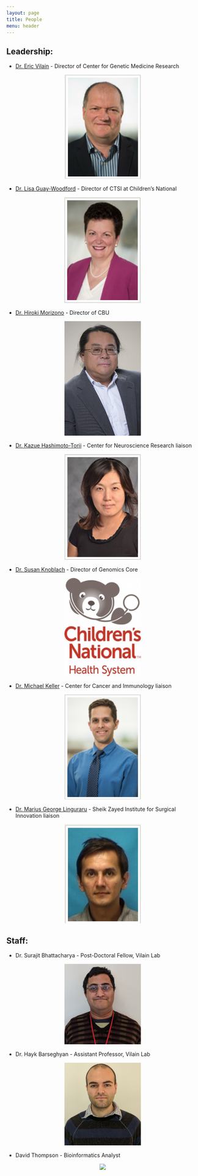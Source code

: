 ```yaml
---
layout: page
title: People
menu: header
---
```


## **Leadership:**

* [Dr. Eric Vilain](https://childrensnational.org/research-and-education/about-cri/faculty-and-leadership-directory/vilian-eric) - Director of Center for Genetic Medicine Research 
<p align="center">
  <img src="images/eric.png " width="200"/>
</p>

* [Dr. Lisa Guay-Woodford](https://childrensnational.org/research-and-education/about-cri/faculty-and-leadership-directory/lisa-guaywoodford) - Director of CTSI at Children’s National
<p align="center">
  <img src="images/lisa.png " width="200"/>
</p>

* [Dr. Hiroki Morizono](https://childrensnational.org/research-and-education/about-cri/faculty-and-leadership-directory/hiroki-morizono) - Director of CBU
<p align="center">
  <img src="images/hiroki.jpg " width="200"/>
</p>

* [Dr. Kazue Hashimoto-Torii](https://childrensnational.org/research-and-education/about-cri/faculty-and-leadership-directory/kazue-hashimototorii) - Center for Neuroscience Research liaison
<p align="center">
  <img src="images/kazue.png " width="200"/>
</p>

* [Dr. Susan Knoblach](https://profiles.ctsicn.org/display/50279?_ga=2.46145506.453476329.1529939006-1530847367.1518640717) - Director of Genomics Core
<p align="center">
  <img src="images/ChildrensNational.jpg " width="200"/>
</p>

* [Dr. Michael Keller](https://childrensnational.org/choose-childrens/find-a-provider/michael-keller) - Center for Cancer and Immunology liaison
<p align="center">
  <img src="images/mike.png " width="200"/>
</p>

* [Dr. Marius George Linguraru](https://childrensnational.org/research-and-education/about-cri/faculty-and-leadership-directory/marius-george-linguraru) - Sheik Zayed Institute for Surgical Innovation liaison
<p align="center">
  <img src="images/ling.png " width="200"/>
</p>

## **Staff:**
<!---
* Payal Banerjee - Bioinformatics Analyst
<p align="center">
  <img src="images/payal_headshot_2.jpg " width="200"/>
</p>
-->

* Dr. Surajit Bhattacharya - Post-Doctoral Fellow, Vilain Lab
<p align="center">
  <img src="images/surajit.jpg " width="200"/>
</p>

* Dr. Hayk Barseghyan - Assistant Professor, Vilain Lab
<p align="center">
  <img src="images/hayk.jpg " width="200"/>
</p>

* David Thompson - Bioinformatics Analyst
<p align="center">
  <img src="images/payal_headshot_2.jpg " width="200"/>
</p>



